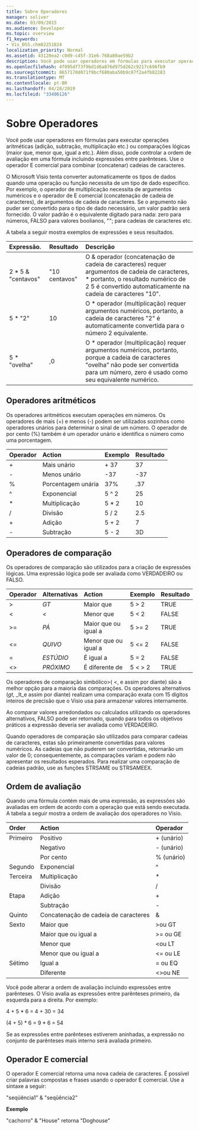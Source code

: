 ```yaml
---
title: Sobre Operadores
manager: soliver
ms.date: 03/09/2015
ms.audience: Developer
ms.topic: overview
f1_keywords:
- Vis_DSS.chm82251824
localization_priority: Normal
ms.assetid: 43128ea2-c0d9-c45f-31e6-768a80ae59b2
description: Você pode usar operadores em fórmulas para executar operações aritméticas (adição, subtração, multiplicação etc.) ou comparações lógicas (maior que, menor que, igual a etc.). Além disso, pode controlar a ordem de avaliação em uma fórmula incluindo expressões entre parênteses. Use o operador E comercial para combinar (concatenar) cadeias de caracteres.
ms.openlocfilehash: 4f095df73f9bd1d6a876d975d262c9217c696fb9
ms.sourcegitcommit: 8657170d071f9bcf680aba50b9c07f2a4fb82283
ms.translationtype: MT
ms.contentlocale: pt-BR
ms.lasthandoff: 04/28/2019
ms.locfileid: "33406126"
---
```

# <a name="about-operators"></a>Sobre Operadores

Você pode usar operadores em fórmulas para executar operações aritméticas (adição, subtração, multiplicação etc.) ou comparações lógicas (maior que, menor que, igual a etc.). Além disso, pode controlar a ordem de avaliação em uma fórmula incluindo expressões entre parênteses. Use o operador E comercial para combinar (concatenar) cadeias de caracteres.
  
O Microsoft Visio tenta converter automaticamente os tipos de dados quando uma operação ou função necessita de um tipo de dado específico. Por exemplo, o operador de multiplicação necessita de argumentos numéricos e o operador de E comercial (concatenação de cadeia de caracteres), de argumentos de cadeia de caracteres. Se o argumento não puder ser convertido para o tipo de dado necessário, um valor padrão será fornecido. O valor padrão é o equivalente digitado para nada: zero para números, FALSO para valores boolianos, ""; para cadeias de caracteres etc.
  
A tabela a seguir mostra exemplos de expressões e seus resultados.
  
|**Expressão**.|**Resultado**|**Descrição**|
|:-----|:-----|:-----|
| 2 \* 5 &amp; "centavos"  <br/> | "10 centavos"  <br/> | O &amp; operador (concatenação de cadeia de caracteres) requer argumentos de cadeia de caracteres, \* portanto, o resultado numérico de 2 5 é convertido automaticamente na cadeia de caracteres "10".  <br/> |
| 5 \* "2"  <br/> | 10   <br/> | O \* operador (multiplicação) requer argumentos numéricos, portanto, a cadeia de caracteres "2" é automaticamente convertida para o número 2 equivalente.  <br/> |
| 5 \* "ovelha"  <br/> | ,0  <br/> | O \* operador (multiplicação) requer argumentos numéricos, portanto, porque a cadeia de caracteres "ovelha" não pode ser convertida para um número, zero é usado como seu equivalente numérico.  <br/> |
   
## <a name="arithmetic-operators"></a>Operadores aritméticos

Os operadores aritméticos executam operações em números. Os operadores de mais (+) e menos (-) podem ser utilizados sozinhos como operadores unários para determinar o sinal de um número. O operador de por cento (%) também é um operador unário e identifica o número como uma porcentagem.
  
|**Operador**|**Action**|**Exemplo**|**Resultado**|
|:-----|:-----|:-----|:-----|
| +  <br/> | Mais unário  <br/> | + 37  <br/> | 37  <br/> |
| -  <br/> | Menos unário  <br/> | -37  <br/> | -37  <br/> |
| %  <br/> | Porcentagem unária  <br/> | 37%  <br/> | .37  <br/> |
| ^  <br/> | Exponencial  <br/> | 5 ^ 2  <br/> | 25  <br/> |
| \*  <br/> | Multiplicação  <br/> | 5 \* 2  <br/> | 10   <br/> |
| /  <br/> | Divisão  <br/> | 5 / 2  <br/> | 2.5  <br/> |
| +  <br/> | Adição  <br/> | 5 + 2  <br/> | 7   <br/> |
| -  <br/> | Subtração  <br/> | 5 - 2  <br/> | 3D  <br/> |
   
## <a name="comparison-operators"></a>Operadores de comparação

Os operadores de comparação são utilizados para a criação de expressões lógicas. Uma expressão lógica pode ser avaliada como VERDADEIRO ou FALSO.
  
|**Operador**|**Alternativas**|**Action**|**Exemplo**|**Resultado**|
|:-----|:-----|:-----|:-----|:-----|
| \>  <br/> | _GT_  <br/> | Maior que  <br/> | 5 \> 2  <br/> | TRUE  <br/> |
| \<  <br/> | _<_  <br/> | Menor que  <br/> | 5 \< 2  <br/> | FALSE  <br/> |
| \>=  <br/> | _PÁ_  <br/> | Maior que ou igual a  <br/> | 5 \>= 2  <br/> | TRUE  <br/> |
| \<=  <br/> | _QUIVO_  <br/> | Menor que ou igual a  <br/> | 5 \<= 2  <br/> | FALSE  <br/> |
| =  <br/> | _ESTÚDIO_  <br/> | É igual a  <br/> | 5 = 2  <br/> | FALSE  <br/> |
| \<\>  <br/> | _PRÓXIMO_  <br/> | É diferente de  <br/> | 5 \< \> 2  <br/> | TRUE  <br/> |
   
Os operadores de comparação simbólico\>( \<, e assim por diante) são a melhor opção para a maioria das comparações. Os operadores alternativos (_gt_, _lt_e assim por diante) realizam uma comparação exata com 15 dígitos inteiros de precisão que o Visio usa para armazenar valores internamente.
  
Ao comparar valores arredondados ou calculados utilizando os operadores alternativos, FALSO pode ser retornado, quando para todos os objetivos práticos a expressão deveria ser avaliada como VERDADEIRO.
  
Quando operadores de comparação são utilizados para comparar cadeias de caracteres, estas são primeiramente convertidas para valores numéricos. As cadeias que não puderem ser convertidas, retornarão um valor de 0; consequentemente, as comparações variam e podem não apresentar os resultados esperados. Para realizar uma comparação de cadeias padrão, use as funções STRSAME ou STRSAMEEX.
  
## <a name="order-of-evaluation"></a>Ordem de avaliação

Quando uma fórmula contém mais de uma expressão, as expressões são avaliadas em ordem de acordo com a operação que está sendo executada. A tabela a seguir mostra a ordem de avaliação dos operadores no Visio.
  
|**Order**|**Action**|**Operador**|
|:-----|:-----|:-----|
|Primeiro  <br/> |Positivo  <br/> |+ (unário)  <br/> |
||Negativo  <br/> |- (unário)  <br/> |
||Por cento  <br/> |% (unário)  <br/> |
|Segundo  <br/> |Exponencial  <br/> |^  <br/> |
|Terceira  <br/> |Multiplicação  <br/> |\*  <br/> |
||Divisão  <br/> |/  <br/> |
|Etapa  <br/> |Adição  <br/> |+  <br/> |
||Subtração  <br/> |-  <br/> |
|Quinto  <br/> |Concatenação de cadeia de caracteres  <br/> |&amp;  <br/> |
|Sexto  <br/> |Maior que  <br/> |\>ou GT  <br/> |
||Maior que ou igual a  <br/> |\>= ou GE  <br/> |
||Menor que  <br/> |\<ou LT  <br/> |
||Menor que ou igual a  <br/> |\<= ou LE  <br/> |
|Sétimo  <br/> |Igual a  <br/> |= ou EQ  <br/> |
||Diferente  <br/> |\<\>ou NE  <br/> |
   
Você pode alterar a ordem de avaliação incluindo expressões entre parênteses. O Visio avalia as expressões entre parênteses primeiro, da esquerda para a direita. Por exemplo:
  
4 + 5 \* 6 = 4 + 30 = 34
  
(4 + 5) \* 6 = 9 \* 6 = 54
  
Se as expressões entre parênteses estiverem aninhadas, a expressão no conjunto de parênteses mais interno será avaliada primeiro.
  
## <a name="ampersand-operator"></a>Operador E comercial

O operador E comercial retorna uma nova cadeia de caracteres. É possível criar palavras compostas e frases usando o operador E comercial. Use a sintaxe a seguir:
  
"seqüência1" &amp; "seqüência2"
  
 **Exemplo**
  
"cachorro" &amp; "House" retorna "Doghouse"
  

